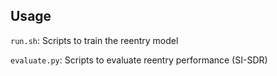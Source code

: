 ## Usage


`run.sh`: Scripts to train the reentry model

`evaluate.py`: Scripts to evaluate reentry performance (SI-SDR)



